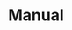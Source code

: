 ---
seo:
  type: stackbit_page_meta
  title: 'Hardware Docs'
  description: ''
  robots: []
  extra: []
template: docs
title: Manual
weight: 
excerpt: ''

---